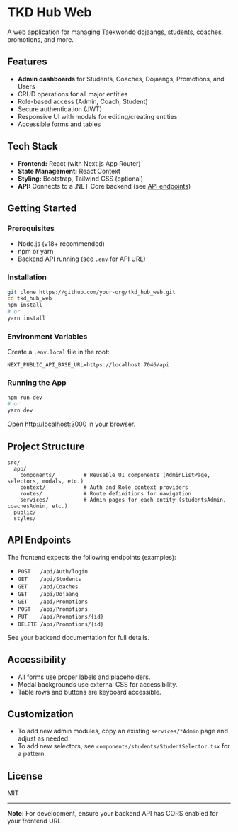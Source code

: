 # TKD Hub Web


A web application for managing Taekwondo dojaangs, students, coaches, promotions, and more.


## Features


- **Admin dashboards** for Students, Coaches, Dojaangs, Promotions, and Users
- CRUD operations for all major entities
- Role-based access (Admin, Coach, Student)
- Secure authentication (JWT)
- Responsive UI with modals for editing/creating entities
- Accessible forms and tables


## Tech Stack


- **Frontend:** React (with Next.js App Router)
- **State Management:** React Context
- **Styling:** Bootstrap, Tailwind CSS (optional)
- **API:** Connects to a .NET Core backend (see [API endpoints](#api-endpoints))


## Getting Started


### Prerequisites


- Node.js (v18+ recommended)
- npm or yarn
- Backend API running (see `.env` for API URL)


### Installation


```bash
git clone https://github.com/your-org/tkd_hub_web.git
cd tkd_hub_web
npm install
# or
yarn install
```


### Environment Variables


Create a `.env.local` file in the root:


```
NEXT_PUBLIC_API_BASE_URL=https://localhost:7046/api
```


### Running the App


```bash
npm run dev
# or
yarn dev
```


Open [http://localhost:3000](http://localhost:3000) in your browser.


## Project Structure


```
src/
  app/
    components/         # Reusable UI components (AdminListPage, selectors, modals, etc.)
    context/            # Auth and Role context providers
    routes/             # Route definitions for navigation
    services/           # Admin pages for each entity (studentsAdmin, coachesAdmin, etc.)
  public/
  styles/
```


## API Endpoints


The frontend expects the following endpoints (examples):


- `POST   /api/Auth/login`
- `GET    /api/Students`
- `GET    /api/Coaches`
- `GET    /api/Dojaang`
- `GET    /api/Promotions`
- `POST   /api/Promotions`
- `PUT    /api/Promotions/{id}`
- `DELETE /api/Promotions/{id}`


See your backend documentation for full details.


## Accessibility


- All forms use proper labels and placeholders.
- Modal backgrounds use external CSS for accessibility.
- Table rows and buttons are keyboard accessible.


## Customization


- To add new admin modules, copy an existing `services/*Admin` page and adjust as needed.
- To add new selectors, see `components/students/StudentSelector.tsx` for a pattern.


## License


MIT


---


**Note:** For development, ensure your backend API has CORS enabled for your frontend URL.
